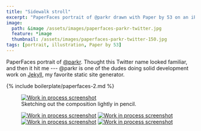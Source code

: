 ```yaml
---
title: "Sidewalk stroll"
excerpt: "PaperFaces portrait of @parkr drawn with Paper by 53 on an iPad."
image: 
  path: &image /assets/images/paperfaces-parkr-twitter.jpg 
  feature: *image
  thumbnail: /assets/images/paperfaces-parkr-twitter-150.jpg
tags: [portrait, illustration, Paper by 53]
---
```


PaperFaces portrait of [@parkr](http://twitter.com/parkr). Thought this Twitter name looked familiar, and then it hit me --- @parkr is one of the dudes doing solid development work on [Jekyll](http://jekyllrb.com), my favorite static site generator.

{% include boilerplate/paperfaces-2.md %}

<figure>
	<a href="{{ site.url }}/assets/images/paperfaces-parkr-process-1-lg.jpg"><img src="{{ site.url }}/assets/images/paperfaces-parkr-process-1-600.jpg" alt="Work in process screenshot"></a>
	<figcaption>Sketching out the composition lightly in pencil.</figcaption>
</figure>

<figure class="half">
	<a href="{{ site.url }}/assets/images/paperfaces-parkr-process-2-lg.jpg"><img src="{{ site.url }}/assets/images/paperfaces-parkr-process-2-600.jpg" alt="Work in process screenshot"></a>
	<a href="{{ site.url }}/assets/images/paperfaces-parkr-process-3-lg.jpg"><img src="{{ site.url }}/assets/images/paperfaces-parkr-process-3-600.jpg" alt="Work in process screenshot"></a>
	<a href="{{ site.url }}/assets/images/paperfaces-parkr-process-4-lg.jpg"><img src="{{ site.url }}/assets/images/paperfaces-parkr-process-4-600.jpg" alt="Work in process screenshot"></a>
	<a href="{{ site.url }}/assets/images/paperfaces-parkr-process-5-lg.jpg"><img src="{{ site.url }}/assets/images/paperfaces-parkr-process-5-600.jpg" alt="Work in process screenshot"></a>
</figure>
